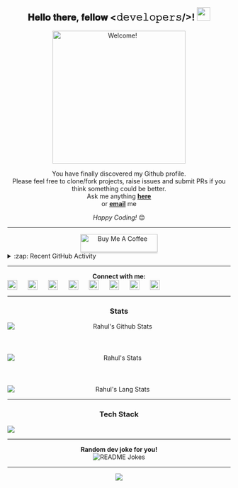 <div align="center">
<h2> 𝐇𝐞𝐥𝐥𝐨 𝐭𝐡𝐞𝐫𝐞, 𝐟𝐞𝐥𝐥𝐨𝐰 <𝚍𝚎𝚟𝚎𝚕𝚘𝚙𝚎𝚛𝚜/>! <img src="https://github.com/rahulps1000/rahulps1000/blob/main/Hi.gif" height="30px"></h2>
</div>

<div align="center" width="50">

<img src="https://raw.githubusercontent.com/rahulps1000/rahulps1000/main/welcome.gif" alt="Welcome!" width="300"/>

</div>

<div align="center">

You have finally discovered my Github profile. <br>
Please feel free to clone/fork projects, raise issues and submit PRs if you think something could be better. <br>
Ask me anything <a href="https://github.com/rahulps1000/rahulps1000/issues/new"><b>here</b></a><br>
or <a href="mailto:rahulps1000@gmail.com"><b>email</b></a> me

<i>Happy Coding!</i> 😊
</div>
<hr />
<div align="center">
<a href="https://www.buymeacoffee.com/rahulps1000" target="_blank"><img src="https://www.buymeacoffee.com/assets/img/custom_images/orange_img.png" alt="Buy Me A Coffee" style="height: 41px !important;width: 174px !important;box-shadow: 0px 3px 2px 0px rgba(190, 190, 190, 0.5) !important;-webkit-box-shadow: 0px 3px 2px 0px rgba(190, 190, 190, 0.5) !important;" ></a>
</div>

<details>
  <summary>:zap: Recent GitHub Activity</summary>
  
<!--START_SECTION:activity-->
1. 🗣 Commented on [#1](https://github.com/abhijeet-saxena/css-battle-solutions/pull/1#issuecomment-1818434063) in [abhijeet-saxena/css-battle-solutions](https://github.com/abhijeet-saxena/css-battle-solutions)
2. 💪 Opened PR [#1](https://github.com/abhijeet-saxena/css-battle-solutions/pull/1) in [abhijeet-saxena/css-battle-solutions](https://github.com/abhijeet-saxena/css-battle-solutions)
3. ❌ Closed PR [#274](https://github.com/CodeXBotz/File-Sharing-Bot/pull/274) in [CodeXBotz/File-Sharing-Bot](https://github.com/CodeXBotz/File-Sharing-Bot)
4. ❌ Closed PR [#273](https://github.com/CodeXBotz/File-Sharing-Bot/pull/273) in [CodeXBotz/File-Sharing-Bot](https://github.com/CodeXBotz/File-Sharing-Bot)
5. ❌ Closed PR [#272](https://github.com/CodeXBotz/File-Sharing-Bot/pull/272) in [CodeXBotz/File-Sharing-Bot](https://github.com/CodeXBotz/File-Sharing-Bot)
<!--END_SECTION:activity-->
</details>
<hr />
<div align="center">
<b>Connect with me:</b>
<div style="display:flex !important;gap:10px !important;">
<a href=https://www.instagram.com/_u.n__k.n.o.w.n_><img align="center" alt="Instagram" title="Instagram" width="22px" src="https://rahulps1000.github.io/CDN/social-media/instagram.png" /></a>&nbsp;
<a href=https://telegram.dog/MrUnknownProgrammer><img align="center" alt="Telegram" title="Telegram" width="22px" src="https://rahulps1000.github.io/CDN/social-media/telegram.png" /></a>&nbsp;
<a href=https://cssbattle.dev/player/rahulps><img align="center" alt="CSSBattle" title="CSS Battle" width="22px" src="https://rahulps1000.github.io/CDN/social-media/css_battle.png" /></a>&nbsp;
<a href=https://youtube.com/Instasolutions><img align="center" alt="YouTube" title="Youtube" width="22px" src="https://rahulps1000.github.io/CDN/social-media/youtube.png" /></a>&nbsp;
<a href=https://twitter.com/mr_anonhacker><img align="center" alt="X (formerly Twitter)" width="22px" src="https://rahulps1000.github.io/CDN/social-media/twitter.png" /></a>&nbsp;
<a href=https://www.linkedin.com/in/rahulps1000><img align="center" alt="LinkedIn" title="LinkedIn" width="22px" src="https://rahulps1000.github.io/CDN/social-media/linkedin.png" /></a>&nbsp;
<a href=https://www.facebook.com/rahulps1000><img align="center" alt="Facebook" title="Facebook" width="22px" src="https://rahulps1000.github.io/CDN/social-media/facebook.png" /></a>&nbsp;
<a href=https://dev.to/rahulps1000><img align="center" alt="Dev.to" title="Dev.to" width="22px" src="https://rahulps1000.github.io/CDN/social-media/dev_to.png" /></a>
</div>
</div>
 
<hr />
<div align="center" width="100%">
  <h3>Stats</h3>
  <div style="display:grid !important;gap:10px !important;">
<img align="center" src="https://github-readme-stats.vercel.app/api?username=rahulps1000&include_all_commits=true&count_private=true&show_icons=true&line_height=20&title_color=7A7ADB&icon_color=2234AE&text_color=D3D3D3&bg_color=0,000000,130F40" alt="Rahul's Github Stats">
<br />
<br />
<img align="center" src="https://github-readme-streak-stats.herokuapp.com/?user=rahulps1000&theme=algolia&hide_border=false" alt="Rahul's Stats">
<br />
<br />
<img align="center" src="https://github-readme-stats.vercel.app/api/top-langs/?username=rahulps1000&layout=compact&theme=algolia" alt="Rahul's Lang Stats">
</div>
</div>

---

<div align="center">
<h3>Tech Stack</h3>
<div style="display:grid;grid-template-colums:auto">
  <img src="https://skillicons.dev/icons?i=py,js,html,css,react,angular,cs,dotnet,flutter,github,nextjs,regex,mysql,mongodb,postgres,php,powershell,visualstudio,heroku,ps,ai,pr,ae,blender" />
</div>

---

<b>Random dev joke for you!</b><br>
<img align="center" src="https://readme-jokes.vercel.app/api" alt="README Jokes">

---

![](https://komarev.com/ghpvc/?username=rahulps1000&color=blueviolet&style=flat)

</div>

[telegram]: http://telegram.dog/MrUnknownProgrammer
[twitter]: https://twitter.com/mr_anonhacker
[youtube]: https://youtube.com/Instasolutions
[instagram]: https://www.instagram.com/_u.n__k.n.o.w.n_
[linkedin]: https://www.linkedin.com/in/rahulps1000
[facebook]: https://www.facebook.com/rahulps1000
[devs]: https://dev.to/rahulps1000

